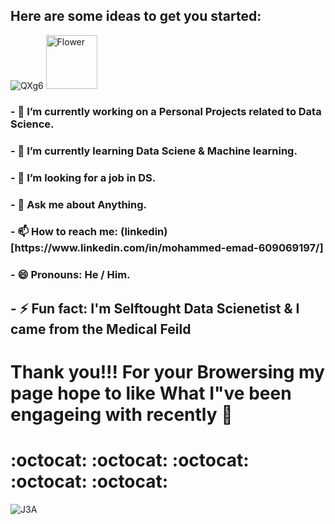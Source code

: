  <h2>Here are some ideas to get you started:</h2>

![QXg6](https://user-images.githubusercontent.com/38521101/129075756-6e7c0a49-2d1f-48dc-82bd-07e3f3b23105.gif)
 <a href="https://www.linkedin.com/in/mohammed-emad-609069197/"><img src="flower.jpg" style="width:82px; height:86px" title="linkedin![linkedin-logo](https://user-images.githubusercontent.com/38521101/129079886-c4ff78f7-9832-4e95-8e0b-6856e3039d05.png)
" alt="Flower"></a>

<h3>- 🔭 I’m currently working on a Personal Projects related to Data Science.</h3>

<h3>- 🌱 I’m currently learning Data Sciene & Machine learning.</h3>

<h3>- 👯 I’m looking for a job in DS.</h3>

<h3>- 💬 Ask me about Anything.</h3>

<h3>- 📫 How to reach me: (linkedin)[https://www.linkedin.com/in/mohammed-emad-609069197/]</h3>

<h3>- 😄 Pronouns: He / Him.</h3>

<h2>- ⚡ Fun fact: I'm Selftought Data Scienetist & I came from the Medical Feild</h2>

<h1>Thank you!!! For your Browersing my page hope to like What I"ve been engageing with recently  👋 <h1>:octocat: :octocat: :octocat: :octocat: :octocat:</h1></h1>

![J3A](https://user-images.githubusercontent.com/38521101/129072139-4e0ac36d-2a5b-43ee-af80-9cab0683cc1a.gif)

